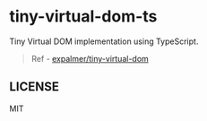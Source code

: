 # tiny-virtual-dom-ts

Tiny Virtual DOM implementation using TypeScript.

> Ref - [expalmer/tiny-virtual-dom](https://github.com/expalmer/tiny-virtual-dom)

## LICENSE

MIT
